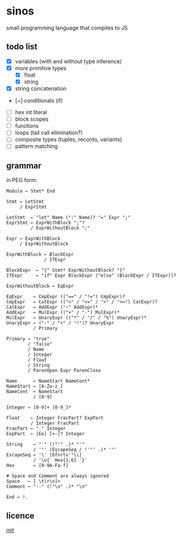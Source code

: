 # sinos

small programming language that compiles to JS

## todo list

- [x] variables (with and without type inference)
- [x] more primitive types
  - [x] float
  - [x] string
- [x] string concatenation
- [~] conditionals (if)
- [ ] hex int literal
- [ ] block scopes
- [ ] functions
- [ ] loops (tail call elimination?)
- [ ] composite types (tuples, records, variants)
- [ ] pattern matching

## grammar

in PEG form:

```text
Module ← Stmt* End

Stmt ← LetStmt
     / ExprStmt

LetStmt  ← "let" Name (":" Name)? "=" Expr ";"
ExprStmt ← ExprWithBlock ";"?
         / ExprWithoutBlock ";"

Expr ← ExprWithBlock
     / ExprWithoutBlock

ExprWithBlock ← BlockExpr
              / IfExpr

BlockExpr  ← "{" Stmt* ExprWithoutBlock? "}"
IfExpr     ← "if" Expr BlockExpr ("else" (BlockExpr / IfExpr))?

ExprWithoutBlock ← EqExpr

EqExpr    ← CmpExpr (("==" / "!=") CmpExpr)?
CmpExpr   ← CatExpr (("<" / "<=" / ">" / ">=") CatExpr)?
CatExpr   ← AddExpr ("~" AddExpr)*
AddExpr   ← MulExpr (("+" / "-") MulExpr)*
MulExpr   ← UnaryExpr (("*" / "/" / "%") UnaryExpr)*
UnaryExpr ← ("-" / "+" / "!")? UnaryExpr
          / Primary

Primary ← "true"
        / "false"
        / Name
        / Integer
        / Float
        / String
        / ParenOpen Expr ParenClose

Name      ← NameStart NameCont*
NameStart ← [A-Za-z_]
NameCont  ← NameStart
          / [0-9]

Integer ← [0-9]+ [0-9_]*

Float    ← Integer FracPart? ExpPart
         / Integer FracPart
FracPart ← "." Integer
ExpPart  ← [Ee] [+-]? Integer

String    ← "'" (!"'" .)* "'"
          / '"' (EscapeSeq / !'"' .)* '"'
EscapeSeq ← '\' [bfnrtv'"\\]
          / '\u{' Hex{1,6} '}'
Hex       ← [0-9A-Fa-f]

# Space and Comment are always ignored
Space   ← [ \t\r\n]+
Comment ← "--" (!"\n" .)* "\n" 

End ← !.
```

## licence

[mit](LICENSE.txt)
